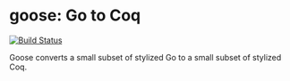 # goose: Go to Coq

[![Build Status](https://travis-ci.org/tchajed/goose.svg?branch=master)](https://travis-ci.org/tchajed/goose)

Goose converts a small subset of stylized Go to a small subset of stylized Coq.

